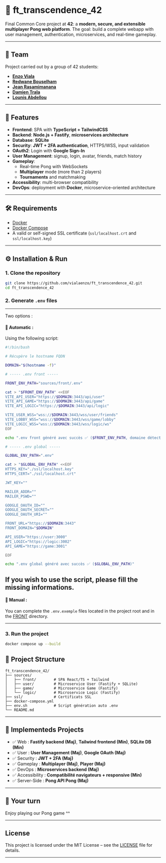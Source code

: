 # 🏓 ft_transcendence_42

Final Common Core project at **42**: a **modern, secure, and extensible multiplayer Pong web platform**.
The goal: build a complete webapp with user management, authentication, microservices, and real-time gameplay.

---

## 👥 Team

Project carried out by a group of 42 students:

- **[Enzo Viala](https://github.com/vialaenzo)**
- **[Redwane Bouselham](https://github.com/Boubouss)**
- **[Jean Rasamimanana](https://github.com/Fano435)**
- **[Damien Trala](https://github.com/Undeadamien)**
- **[Lounis Abdellou](https://github.com/LounisAbdellou)**

---

## 🚀 Features

- **Frontend**: SPA with **TypeScript + TailwindCSS**
- **Backend**: **Node.js + Fastify**, **microservices architecture**
- **Database**: **SQLite**
- **Security**: **JWT + 2FA authentication**, HTTPS/WSS, input validation
- **OAuth2**: Login with **Google Sign-In**
- **User Management**: signup, login, avatar, friends, match history
- **Gameplay**:
  - Real-time Pong with WebSockets
  - **Multiplayer** mode (more than 2 players)
  - **Tournaments** and matchmaking
- **Accessibility**: multi-browser compatibility
- **DevOps**: deployment with **Docker**, microservice-oriented architecture

---

## 🛠️ Requirements

- [Docker](https://docs.docker.com/get-docker/)
- [Docker Compose](https://docs.docker.com/compose/)
- A valid or self-signed SSL certificate (`ssl/localhost.crt` and `ssl/localhost.key`)

---

## ⚙️ Installation & Run

### 1. Clone the repository

```bash
git clone https://github.com/vialaenzo/ft_transcendence_42.git
cd ft_transcendence_42
```

### 2. Generate `.env` files

---

Two options :

#### 🔹 Automatic :

Using the following script:

```bash
#!/bin/bash

# Récupère le hostname FQDN

DOMAIN="$(hostname -f)"

# ----- .env front -----

FRONT_ENV_PATH="sources/front/.env"

cat > "$FRONT_ENV_PATH" <<EOF
VITE_API_USER="https://$DOMAIN:3443/api/user"
VITE_API_GAME="https://$DOMAIN:3443/api/game"
VITE_API_LOGIC="https://$DOMAIN:3443/api/logic"

VITE_USER_WSS="wss://$DOMAIN:3443/wss/user/friends"
VITE_LOBBY_WSS="wss://$DOMAIN:3443/wss/game/lobby"
VITE_LOGIC_WSS="wss://$DOMAIN:3443/wss/logic/ws"
EOF

echo ".env front généré avec succès ✅ ($FRONT_ENV_PATH, domaine détecté : $DOMAIN)"

# ----- .env global -----

GLOBAL_ENV_PATH=".env"

cat > "$GLOBAL_ENV_PATH" <<EOF
HTTPS_KEY="./ssl/localhost.key"
HTTPS_CERT="./ssl/localhost.crt"

JWT_KEY=""

MAILER_ADDR=""
MAILER_PSWD=""

GOOGLE_OAUTH_ID=""
GOOGLE_OAUTH_SECRET=""
GOOGLE_OAUTH_URI=""

FRONT_URL="https://$DOMAIN:3443"
FRONT_DOMAIN="$DOMAIN"

API_USER="https://user:3000"
API_LOGIC="https://logic:3002"
API_GAME="https://game:3001"

EOF

echo ".env global généré avec succès ✅ ($GLOBAL_ENV_PATH)"

```
If you wish to use the script, please fill the missing informations.
---

#### 🔹 Manual :

You can complete the `.env.exemple` files located in the project root and in the [FRONT](./sources/front) directory.

---

### 3. Run the project

```bash
docker compose up --build
```

## 📂 Project Structure

```
ft_transcendence_42/
├── sources/
│   ├── front/        # SPA React/TS + Tailwind
│   ├── user/         # Microservice User (Fastify + SQLite)
│   ├── game/         # Microservice Game (Fastify)
│   └── logic/        # Microservice Logic (Fastify)
├── ssl/              # Certificats SSL
├── docker-compose.yml
├── env.sh            # Script génération auto .env
└── README.md
```

---

## 🧪 Implementeds Projects

- ✅ Web : **Fastify backend (Maj)**, **Tailwind frontend (Min)**, **SQLite DB (Min)**
- ✅ User : **User Management (Maj)**, **Google OAuth (Maj)**
- ✅ Security : **JWT + 2FA (Maj)**
- ✅ Gameplay : **Multiplayer (Maj)**, **Player (Maj)**
- ✅ DevOps : **Microservices backend (Maj)**
- ✅ Accessibility : **Compatibilité navigateurs + responsive (Min)**
- ✅ Server-Side : **Pong API Pong (Maj)**

---

## 📧 Your turn

Enjoy playing our Pong game ^^

---

## License

This project is licensed under the MIT License – see the [LICENSE](LICENSE) file for details.

---
